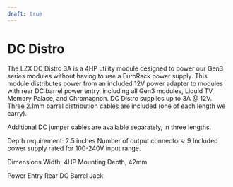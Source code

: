```yaml
---
draft: true
---
```


# DC Distro

The LZX DC Distro 3A is a 4HP utility module designed to power our Gen3 series modules without having to use a EuroRack power supply. This module distributes power from an included 12V power adapter to modules with rear DC barrel power entry, including all Gen3 modules, Liquid TV, Memory Palace, and Chromagnon. DC Distro supplies up to 3A @ 12V. Three 2.1mm barrel distribution cables are included (one of each length we carry).

Additional DC jumper cables are available separately, in three lengths.


Depth requirement: 2.5 inches
Number of output connectors: 9 
Included power supply rated for 100-240V input range. 


Dimensions
Width, 4HP
Mounting Depth, 42mm

Power Entry
Rear DC Barrel Jack